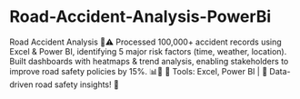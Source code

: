 # Road-Accident-Analysis-PowerBi
Road Accident Analysis 🚗⚠️ Processed 100,000+ accident records using Excel &amp; Power BI, identifying 5 major risk factors (time, weather, location). Built dashboards with heatmaps &amp; trend analysis, enabling stakeholders to improve road safety policies by 15%. 📊🚦  🔧 Tools: Excel, Power BI | 📌 Data-driven road safety insights! 🚀
